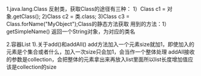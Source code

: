 1.java.lang.Class
反射类，获取Class的途径有三种：
		1）Class c1 = 对象.getClass();
		2)Class c2 = 类.class;
		3)Class c3 = Class.forName("MyObject");Class的静态方法获取
用到的方法：1）getSimpleName()  返回一个String对象，为对应的类名







2.容器List
	1).关于add()和addAll()
	add方法加入一个元素size就加1，即使加入的元素是个集合或者什么，加入一次size只会加1，会当作一个整体处理
	addAll接收的参数是collection，会把整体的元素拿出来再放入list里面所以list长度增加值应该是collection的size